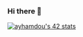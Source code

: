 ### Hi there 👋
<a href="https://github.com/oakoudad/badge42"><img src="https://badge.mediaplus.ma/kettlebells/ayhamdou" alt="ayhamdou's 42 stats" /></a>
<!--
**Ayoub-hamdoun/Ayoub-hamdoun** is a ✨ _special_ ✨ repository because its `README.md` (this file) appears on your GitHub profile.

Here are some ideas to get you started:

- 🔭 I’m currently working on ...
- 🌱 I’m currently learning ...
- 👯 I’m looking to collaborate on ...
- 🤔 I’m looking for help with ...
- 💬 Ask me about ...
- 📫 How to reach me: ...
- 😄 Pronouns: ...
- ⚡ Fun fact: ...
-->
